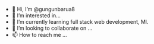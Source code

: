 - 👋 Hi, I’m @gungunbarua8
- 👀 I’m interested in...
- 🌱 I’m currently learning full stack web development, Ml.
- 💞️ I’m looking to collaborate on ...
- 📫 How to reach me ...

<!---
Gunjan-Barua/Gunjan-Barua is a ✨ special ✨ repository because its `README.md` (this file) appears on your GitHub profile.
You can click the Preview link to take a look at your changes.
--->
